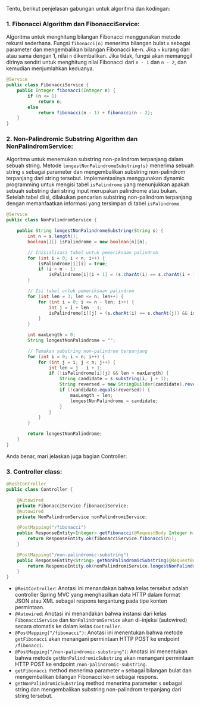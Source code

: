 Tentu, berikut penjelasan gabungan untuk algoritma dan kodingan:

### 1. Fibonacci Algorithm dan FibonacciService:
Algoritma untuk menghitung bilangan Fibonacci menggunakan metode rekursi sederhana. Fungsi `fibonacci(n)` menerima bilangan bulat `n` sebagai parameter dan mengembalikan bilangan Fibonacci ke-n. Jika `n` kurang dari atau sama dengan 1, nilai `n` dikembalikan. Jika tidak, fungsi akan memanggil dirinya sendiri untuk menghitung nilai Fibonacci dari `n - 1` dan `n - 2`, dan kemudian menjumlahkan keduanya.

```java
@Service
public class FibonacciService {
    public Integer fibonacci(Integer n) {
        if (n <= 1)
            return n;
        else
            return fibonacci(n - 1) + fibonacci(n - 2);
    }
}
```

### 2. Non-Palindromic Substring Algorithm dan NonPalindromService:
Algoritma untuk menemukan substring non-palindrom terpanjang dalam sebuah string. Metode `longestNonPalindromeSubstring(s)` menerima sebuah string `s` sebagai parameter dan mengembalikan substring non-palindrom terpanjang dari string tersebut. Implementasinya menggunakan dynamic programming untuk mengisi tabel `isPalindrome` yang menunjukkan apakah sebuah substring dari string input merupakan palindrome atau bukan. Setelah tabel diisi, dilakukan pencarian substring non-palindrom terpanjang dengan memanfaatkan informasi yang tersimpan di tabel `isPalindrome`.

```java
@Service
public class NonPalindromService {

    public String longestNonPalindromeSubstring(String s) {
        int n = s.length();
        boolean[][] isPalindrome = new boolean[n][n];

        // Inisialisasi tabel untuk pemeriksaan palindrom
        for (int i = 0; i < n; i++) {
            isPalindrome[i][i] = true;
            if (i < n - 1)
                isPalindrome[i][i + 1] = (s.charAt(i) == s.charAt(i + 1));
        }

        // Isi tabel untuk pemeriksaan palindrom
        for (int len = 3; len <= n; len++) {
            for (int i = 0; i <= n - len; i++) {
                int j = i + len - 1;
                isPalindrome[i][j] = (s.charAt(i) == s.charAt(j)) && isPalindrome[i + 1][j - 1];
            }
        }

        int maxLength = 0;
        String longestNonPalindrome = "";

        // Temukan substring non-palindrom terpanjang
        for (int i = 0; i < n; i++) {
            for (int j = i; j < n; j++) {
                int len = j - i + 1;
                if (!isPalindrome[i][j] && len > maxLength) {
                    String candidate = s.substring(i, j + 1);
                    String reversed = new StringBuilder(candidate).reverse().toString();
                    if (!candidate.equals(reversed)) {
                        maxLength = len;
                        longestNonPalindrome = candidate;
                    }
                }
            }
        }

        return longestNonPalindrome;
    }
}
```

Anda benar, mari jelaskan juga bagian Controller:

### 3. Controller class:
```java
@RestController
public class Controller {

	@Autowired
	private FibonacciService fibonacciService;
	@Autowired
	private NonPalindromService nonPalindromiService;

	@PostMapping("/fibonacci")
	public ResponseEntity<Integer> getFibonacci(@RequestBody Integer n) {
		return ResponseEntity.ok(fibonacciService.fibonacci(n));
	}

	@PostMapping("/non-palindromic-substring")
	public ResponseEntity<String> getNonPalindromicSubstring(@RequestBody String s) {
		return ResponseEntity.ok(nonPalindromiService.longestNonPalindromeSubstring(s));
	}
}
```
- `@RestController`: Anotasi ini menandakan bahwa kelas tersebut adalah controller Spring MVC yang menghasilkan data HTTP dalam format JSON atau XML sebagai respons tergantung pada tipe konten permintaan.
- `@Autowired`: Anotasi ini menandakan bahwa instansi dari kelas `FibonacciService` dan `NonPalindromService` akan di-injeksi (autowired) secara otomatis ke dalam kelas `Controller`.
- `@PostMapping("/fibonacci")`: Anotasi ini menentukan bahwa metode `getFibonacci` akan menangani permintaan HTTP POST ke endpoint `/fibonacci`.
- `@PostMapping("/non-palindromic-substring")`: Anotasi ini menentukan bahwa metode `getNonPalindromicSubstring` akan menangani permintaan HTTP POST ke endpoint `/non-palindromic-substring`.
- `getFibonacci` method menerima parameter `n` sebagai bilangan bulat dan mengembalikan bilangan Fibonacci ke-n sebagai respons.
- `getNonPalindromicSubstring` method menerima parameter `s` sebagai string dan mengembalikan substring non-palindrom terpanjang dari string tersebut.
